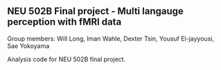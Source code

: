 ## NEU 502B Final project - Multi langauge perception with fMRI data

Group members: Will Long, Iman Wahle, Dexter Tsin, Yousuf El-jayyousi, Sae Yokoyama

Analysis code for NEU 502B final project.
